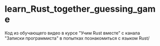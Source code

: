 # learn_Rust_together_guessing_game
Код из обучающего видео в курсе "Учим Rust вместе" с канала "Записки программиста" в попытках познакомиться с языком Rust/

